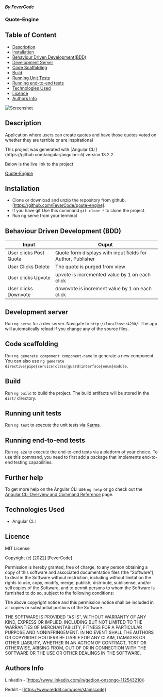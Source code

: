 ##### By FeverCode 
### Quote-Engine

## Table of Content

+ [Description](#description)
+ [Installation](#installation)
+ [Behaviour Driven Development(BDD)](#behaviour-driven-development-bdd)
+ [Development Server](#development-server)
+ [Code Scaffolding](#code-scaffolding)
+ [Build](#build)
+ [Running Unit Tests](#running-unit-tests)
+ [Running end-to-end tests](#running-end-to-end-tests)
+ [Technologies Used](technologies-used)
+ [Licence](#licence)
+ [Authors Info](#authors-info)

![Screenshot]()

## Description
<p> Application where users can create quotes and have those quotes voted on whether they are terrible or are inspirational</p>
This project was generated with [Angular CLI](https://github.com/angular/angular-cli) version 13.2.2.

<P>Below is the live link to the project</P>

[Quote-Engine]()

## Installation
- Clone  or download and unzip the repository from github, [https://github.com/FeverCode/qoute-engine].
- If you have git Use this command `git clone *` to clone the project.
- Run ng serve from your terminal



## Behaviour Driven Development (BDD)

| Input                        | Ouput                                                                                            |
|--------------------------    |----------------------------------------------------------------------------------------------    |
| User clicks Post  Quote     | Quote form displays with input fields for Author, Publisher                  |
| User Clicks Delete           | The quote is purged from view             |
| User clicks Upvote        |   upvote is incremented value by   1 on each click      |
| User clicks Downvote     | downvote is increment value by 1 on each click     |

## Development server

Run `ng serve` for a dev server. Navigate to `http://localhost:4200/`. The app will automatically reload if you change any of the source files.

## Code scaffolding

Run `ng generate component component-name` to generate a new component. You can also use `ng generate directive|pipe|service|class|guard|interface|enum|module`.

## Build

Run `ng build` to build the project. The build artifacts will be stored in the `dist/` directory.

## Running unit tests

Run `ng test` to execute the unit tests via [Karma](https://karma-runner.github.io).

## Running end-to-end tests

Run `ng e2e` to execute the end-to-end tests via a platform of your choice. To use this command, you need to first add a package that implements end-to-end testing capabilities.

## Further help

To get more help on the Angular CLI use `ng help` or go check out the [Angular CLI Overview and Command Reference](https://angular.io/cli) page.

## Technologies Used
- Angular CLI

## Licence

MIT License

Copyright (c) [2022] [FeverCode]

Permission is hereby granted, free of charge, to any person obtaining a copy
of this software and associated documentation files (the "Software"), to deal
in the Software without restriction, including without limitation the rights
to use, copy, modify, merge, publish, distribute, sublicense, and/or sell
copies of the Software, and to permit persons to whom the Software is
furnished to do so, subject to the following conditions:

The above copyright notice and this permission notice shall be included in all
copies or substantial portions of the Software.

THE SOFTWARE IS PROVIDED "AS IS", WITHOUT WARRANTY OF ANY KIND, EXPRESS OR
IMPLIED, INCLUDING BUT NOT LIMITED TO THE WARRANTIES OF MERCHANTABILITY,
FITNESS FOR A PARTICULAR PURPOSE AND NONINFRINGEMENT. IN NO EVENT SHALL THE
AUTHORS OR COPYRIGHT HOLDERS BE LIABLE FOR ANY CLAIM, DAMAGES OR OTHER
LIABILITY, WHETHER IN AN ACTION OF CONTRACT, TORT OR OTHERWISE, ARISING FROM,
OUT OF OR IN CONNECTION WITH THE SOFTWARE OR THE USE OR OTHER DEALINGS IN THE
SOFTWARE.


## Authors Info

LinkedIn - [https://www.linkedin.com/in/gedion-onsongo-112543210/)

Reddit - [https://www.reddit.com/user/stainscode]
   
